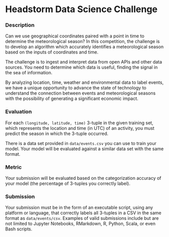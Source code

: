# Headstorm Data Science Challenge

### Description

Can we use geographical coordinates paired with a point in time to determine the meteorological season?
In this competition, the challenge is to develop an algorithm which accurately identifies
a meteorological season based on the inputs of coordinates and time.

The challenge is to ingest and interpret data from open APIs and other data sources. You need to determine
which data is useful, finding the signal in the sea of information.

By analyzing location, time, weather and environmental data to label events, we have a unique
opportunity to advance the state of technology to understand the connection between 
events and meteorological seasons with the possibility of generating a significant economic impact.

### Evaluation
For each `(longitude, latitude, time)` 3-tuple in the given training set, which represents the location and time 
(in UTC) of an activity, you must predict the season in which the 3-tuple occurred.

There is a data set provided in `data/events.csv` you can use to train your model.  Your model
will be evaluated against a similar data set with the same format.

### Metric
Your submission will be evaluated based on the categorization accuracy of your model 
(the percentage of 3-tuples you correctly label).

### Submission
Your submission must be in the form of an executable script, using any platform or language, that correctly
labels all 3-tuples in a CSV in the same format as `data/events/csv`.  Examples of valid submissions
include but are not limited to Jupyter Notebooks, RMarkdown, R, Python, Scala, or even Bash scripts.
